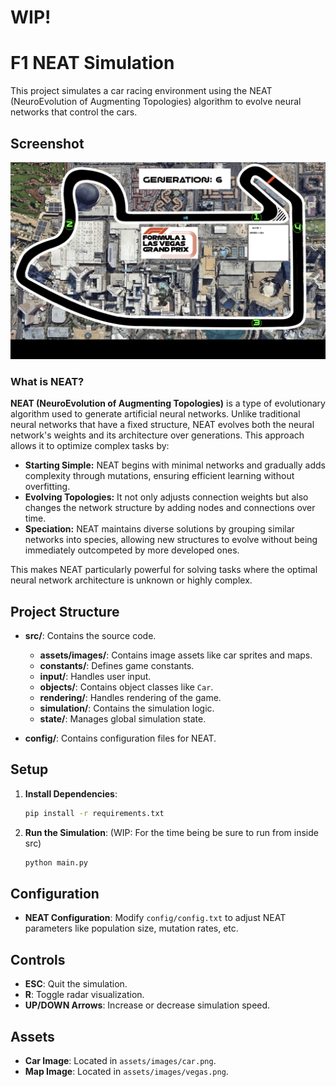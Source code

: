 # WIP!


# F1 NEAT Simulation

This project simulates a car racing environment using the NEAT (NeuroEvolution of Augmenting Topologies) algorithm to evolve neural networks that control the cars.

## Screenshot

![Simulation Screenshot](./src/assets/images/Screenshot.png)

### What is NEAT?

**NEAT (NeuroEvolution of Augmenting Topologies)** is a type of evolutionary algorithm used to generate artificial neural networks. Unlike traditional neural networks that have a fixed structure, NEAT evolves both the neural network's weights and its architecture over generations. This approach allows it to optimize complex tasks by:

- **Starting Simple:** NEAT begins with minimal networks and gradually adds complexity through mutations, ensuring efficient learning without overfitting.
- **Evolving Topologies:** It not only adjusts connection weights but also changes the network structure by adding nodes and connections over time.
- **Speciation:** NEAT maintains diverse solutions by grouping similar networks into species, allowing new structures to evolve without being immediately outcompeted by more developed ones.

This makes NEAT particularly powerful for solving tasks where the optimal neural network architecture is unknown or highly complex.

## Project Structure

- **src/**: Contains the source code.
  - **assets/images/**: Contains image assets like car sprites and maps.
  - **constants/**: Defines game constants.
  - **input/**: Handles user input.
  - **objects/**: Contains object classes like `Car`.
  - **rendering/**: Handles rendering of the game.
  - **simulation/**: Contains the simulation logic.
  - **state/**: Manages global simulation state.

- **config/**: Contains configuration files for NEAT.

## Setup

1. **Install Dependencies**:
   ```bash
   pip install -r requirements.txt
   ```

2. **Run the Simulation**:
  (WIP: For the time being be sure to run from inside src)
   ```bash
   python main.py
   ```

## Configuration

- **NEAT Configuration**: Modify `config/config.txt` to adjust NEAT parameters like population size, mutation rates, etc.

## Controls

- **ESC**: Quit the simulation.
- **R**: Toggle radar visualization.
- **UP/DOWN Arrows**: Increase or decrease simulation speed.

## Assets

- **Car Image**: Located in `assets/images/car.png`.
- **Map Image**: Located in `assets/images/vegas.png`.
